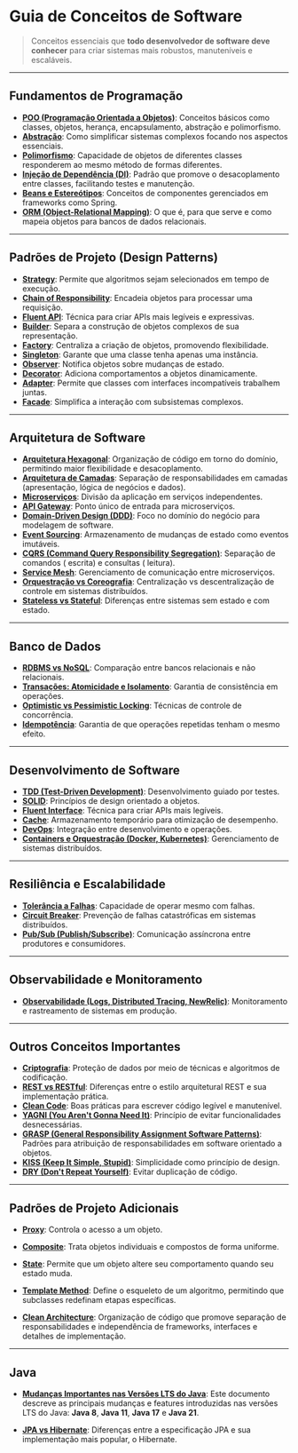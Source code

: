 # Guia de Conceitos de Software

> Conceitos essenciais que **todo desenvolvedor de software deve conhecer** para criar sistemas mais robustos,
> manuteníveis e escaláveis.

---

## **Fundamentos de Programação**

- **[POO (Programação Orientada a Objetos)](scg/fundamentals/poo/README.md)**: Conceitos básicos como classes, objetos,
  herança,
  encapsulamento, abstração e polimorfismo.
- **[Abstração](scg/fundamentals/abstraction/README.md)**: Como simplificar sistemas complexos focando nos aspectos
  essenciais.
- **[Polimorfismo](scg/fundamentals/polymorphism/README.md)**: Capacidade de objetos de diferentes classes responderem
  ao
  mesmo método
  de formas diferentes.
- **[Injeção de Dependência (DI)](scg/fundamentals/dependency-injection/README.md)**: Padrão que promove o
  desacoplamento
  entre
  classes, facilitando testes e manutenção.
- **[Beans e Estereótipos](scg/fundamentals/beans-stereotypes/README.md)**: Conceitos de componentes gerenciados em
  frameworks como
  Spring.
- **[ORM (Object-Relational Mapping)](scg/fundamentals/orm/README.md)**: O que é, para que serve e como mapeia objetos
  para bancos de
  dados relacionais.

---

## **Padrões de Projeto (Design Patterns)**

- **[Strategy](scg/design-patterns/strategy/README.md)**: Permite que algoritmos sejam selecionados em tempo de
  execução.
- **[Chain of Responsibility](scg/design-patterns/chain-of-responsibility/README.md)**: Encadeia objetos para processar
  uma requisição.
- **[Fluent API](scg/design-patterns/fluent-interface/README.md)**: Técnica para criar APIs mais legíveis e expressivas.
- **[Builder](scg/design-patterns/builder/README.md)**: Separa a construção de objetos complexos de sua representação.
- **[Factory](scg/design-patterns/factory/README.md)**: Centraliza a criação de objetos, promovendo flexibilidade.
- **[Singleton](scg/design-patterns/singleton/README.md)**: Garante que uma classe tenha apenas uma instância.
- **[Observer](scg/design-patterns/observer/README.md)**: Notifica objetos sobre mudanças de estado.
- **[Decorator](scg/design-patterns/decorator/README.md)**: Adiciona comportamentos a objetos dinamicamente.
- **[Adapter](scg/design-patterns/adapter/README.md)**: Permite que classes com interfaces incompatíveis trabalhem
  juntas.
- **[Facade](scg/design-patterns/facade/README.md)**: Simplifica a interação com subsistemas complexos.

---

## **Arquitetura de Software**

- **[Arquitetura Hexagonal](scg/software-architecture/hexagonal-architecture/README.md)**: Organização de código em
  torno do domínio, permitindo maior flexibilidade e desacoplamento.
- **[Arquitetura de Camadas](scg/software-architecture/layered-architecture/README.md)**: Separação de responsabilidades
  em camadas (apresentação, lógica de negócios e dados).
- **[Microserviços](scg/software-architecture/microservices/README.md)**: Divisão da aplicação em serviços
  independentes.
- **[API Gateway](scg/software-architecture/api-gateway/README.md)**: Ponto único de entrada para microserviços.
- **[Domain-Driven Design (DDD)](scg/software-architecture/ddd/README.md)**: Foco no domínio do negócio para modelagem
  de
  software.
- **[Event Sourcing](scg/software-architecture/event-sourcing/README.md)**: Armazenamento de mudanças de estado como
  eventos imutáveis.
- **[CQRS (Command Query Responsibility Segregation)](scg/software-architecture/cqrs/README.md)**: Separação de
  comandos (
  escrita) e consultas (
  leitura).
- **[Service Mesh](scg/software-architecture/service-mesh/README.md)**: Gerenciamento de comunicação entre
  microserviços.
- **[Orquestração vs Coreografia](scg/software-architecture/orchestration-vs-choreography/README.md)**: Centralização vs
  descentralização de
  controle em sistemas distribuídos.
- **[Stateless vs Stateful](scg/software-architecture/stateless-vs-stateful/README.md)**: Diferenças entre sistemas sem
  estado e com estado.

---

## **Banco de Dados**

- **[RDBMS vs NoSQL](scg/databases/rdbms-vs-nosql/README.md)**: Comparação entre bancos relacionais e não relacionais.
- **[Transações: Atomicidade e Isolamento](scg/databases/transactions/README.md)**: Garantia de consistência em
  operações.
- **[Optimistic vs Pessimistic Locking](scg/databases/locking/README.md)**: Técnicas de controle de concorrência.
- **[Idempotência](scg/databases/idempotence/README.md)**: Garantia de que operações repetidas tenham o mesmo efeito.

---

## **Desenvolvimento de Software**

- **[TDD (Test-Driven Development)](scg/software-development/tdd/README.md)**: Desenvolvimento guiado por testes.
- **[SOLID](scg/software-development/solid/README.md)**: Princípios de design orientado a objetos.
- **[Fluent Interface](scg/software-development/fluent-interface/README.md)**: Técnica para criar APIs mais legíveis.
- **[Cache](scg/software-development/cache/README.md)**: Armazenamento temporário para otimização de desempenho.
- **[DevOps](scg/software-development/devops/README.md)**: Integração entre desenvolvimento e operações.
- **[Containers e Orquestração (Docker, Kubernetes)](scg/software-development/containers-orchestration/README.md)**:
  Gerenciamento de sistemas
  distribuídos.

---

## **Resiliência e Escalabilidade**

- **[Tolerância a Falhas](scg/resilience-scalability/fault-tolerance/README.md)**: Capacidade de operar mesmo com
  falhas.
- **[Circuit Breaker](scg/resilience-scalability/circuit-breaker/README.md)**: Prevenção de falhas catastróficas em
  sistemas distribuídos.
- **[Pub/Sub (Publish/Subscribe)](scg/resilience-scalability/pub-sub/README.md)**: Comunicação assíncrona entre
  produtores
  e consumidores.

---

## **Observabilidade e Monitoramento**

- **[Observabilidade (Logs, Distributed Tracing, NewRelic)](scg/observability/README.md)**: Monitoramento e rastreamento
  de sistemas em produção.

---

## **Outros Conceitos Importantes**

- **[Criptografia](scg/security/cryptography/README.md)**: Proteção de dados por meio de técnicas e algoritmos de
  codificação.
- **[REST vs RESTful](scg/other-concepts/rest-vs-restful/README.md)**: Diferenças entre o estilo arquitetural REST e sua
  implementação
  prática.
- **[Clean Code](scg/other-concepts/clean-code/README.md)**: Boas práticas para escrever código legível e manutenível.
- **[YAGNI (You Aren't Gonna Need It)](scg/other-concepts/yagni/README.md)**: Princípio de evitar funcionalidades
  desnecessárias.
- **[GRASP (General Responsibility Assignment Software Patterns)](scg/other-concepts/grasp/README.md)**: Padrões para
  atribuição de responsabilidades em software orientado a objetos.
- **[KISS (Keep It Simple, Stupid)](scg/other-concepts/kiss/README.md)**: Simplicidade como princípio de design.
- **[DRY (Don't Repeat Yourself)](scg/other-concepts/dry/README.md)**: Evitar duplicação de código.

---

## **Padrões de Projeto Adicionais**

- **[Proxy](scg/additional-design-patterns/proxy/README.md)**: Controla o acesso a um objeto.
- **[Composite](scg/additional-design-patterns/composite/README.md)**: Trata objetos individuais e compostos de forma
  uniforme.
- **[State](scg/additional-design-patterns/state/README.md)**: Permite que um objeto altere seu comportamento quando seu
  estado muda.
- **[Template Method](scg/additional-design-patterns/template-method/README.md)**: Define o esqueleto de um algoritmo,
  permitindo que subclasses redefinam etapas específicas.

- **[Clean Architecture](scg/software-architecture/clean-architecture/README.md)**: Organização de código que promove
  separação de responsabilidades e independência de frameworks, interfaces e detalhes de implementação.

---

## **Java**

- **[Mudanças Importantes nas Versões LTS do Java](scg/java/java-best-evolution.md)**: Este documento descreve as
  principais mudanças e features introduzidas nas versões LTS do Java: **Java 8**, **Java 11**,
  **Java 17** e **Java 21**.

- **[JPA vs Hibernate](scg/java/jpa-vs-hibernate/README.md)**: Diferenças entre a especificação JPA e sua
  implementação mais
  popular, o Hibernate.
